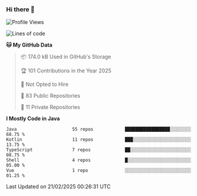 ### Hi there 👋


<!--START_SECTION:waka-->
![Profile Views](http://img.shields.io/badge/Profile%20Views-0-blue)

![Lines of code](https://img.shields.io/badge/From%20Hello%20World%20I%27ve%20Written-3.2%20million%20lines%20of%20code-blue)

**🐱 My GitHub Data** 

> 📦 174.0 kB Used in GitHub's Storage 
 > 
> 🏆 101 Contributions in the Year 2025
 > 
> 🚫 Not Opted to Hire
 > 
> 📜 83 Public Repositories 
 > 
> 🔑 11 Private Repositories 
 > 
**I Mostly Code in Java** 

```text
Java                     55 repos            █████████████████░░░░░░░░   68.75 % 
Kotlin                   11 repos            ███░░░░░░░░░░░░░░░░░░░░░░   13.75 % 
TypeScript               7 repos             ██░░░░░░░░░░░░░░░░░░░░░░░   08.75 % 
Shell                    4 repos             █░░░░░░░░░░░░░░░░░░░░░░░░   05.00 % 
Vue                      1 repo              ░░░░░░░░░░░░░░░░░░░░░░░░░   01.25 % 
```




 Last Updated on 21/02/2025 00:26:31 UTC
<!--END_SECTION:waka-->

